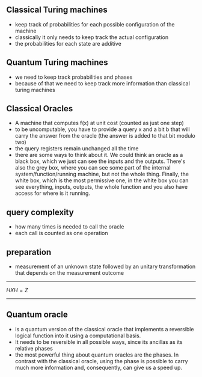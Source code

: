 ## Classical Turing machines
* keep track of probabilities for each possible configuration of the machine
* classically it only needs to keep track the actual configuration
* the probabilities for each state are additive

## Quantum Turing machines
* we need to keep track probabilities and phases
* because of that we need to keep track more information than classical turing machines


## Classical Oracles
* A machine that computes f(x) at unit cost (counted as just one step)
* to be uncomputable, you have to provide a query x and a bit b that will carry the answer from the oracle (the answer is added to that bit modulo two)
* the query registers remain unchanged all the time
* there are some ways to think about it. We could think an oracle as a black box, which we just can see the inputs and the outputs. There's also the grey box, where you can see some part of the internal system/function/running machine, but not the whole thing. Finally, the white box, which is the most permissive one, in the white box you can see everything, inputs, outputs, the whole function and you also have access for where is it running.

## query complexity
* how many times is needed to call the oracle
* each call is counted as one operation

## preparation 
* measurement of an unknown state followed by an unitary transformation that depends on the measurement outcome

---

$HXH = Z$ 

---

## Quantum oracle
* is a quantum version of the classical oracle that implements a reversible logical function into it using a computational basis.
* It needs to be reversible in all possible ways, since its ancillas as its relative phases
* the most powerful thing about quantum oracles are the phases. In contrast with the classical oracle, using the phase is possible to carry much more information and, consequently, can give us a speed up.

